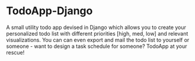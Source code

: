 # TodoApp-Django
A small utility todo app devised in Django which allows you to create your personalized todo list with different priorities [high, med, low] and relevant visualizations. You can can even export and mail the todo list to yourself or someone - want to design a task schedule for someone? TodoApp at your rescue!
